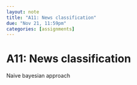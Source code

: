```yaml
---
layout: note
title: "A11: News classification"
due: "Nov 21, 11:59pm"
categories: [assignments]
---
```


# A11: News classification

Naive bayesian approach



